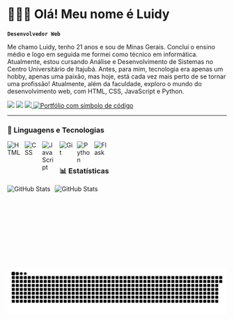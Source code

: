 # 👨🏻‍💻 Olá! Meu nome é Luidy

**`Desenvolvedor Web`**

<p> Me chamo Luidy, tenho 21 anos e sou de Minas Gerais. Concluí o ensino médio e logo em seguida me formei como técnico em informática. Atualmente, estou cursando Análise e Desenvolvimento de Sistemas no Centro Universitário de Itajubá. Antes, para mim, tecnologia era apenas um hobby, apenas uma paixão, mas hoje, está cada vez mais perto de se tornar uma profissão! Atualmente, além da faculdade, exploro o mundo do desenvolvimento web, com HTML, CSS, JavaScript e Python.</p>

<div> 
  <a href="https://instagram.com/luidy.michael.7" target="_blank"><img src="https://img.shields.io/badge/-Instagram-%23E4405F?style=for-the-badge&logo=instagram&logoColor=white" target="_blank"></a>
  <a href = "mailto:dev.luidymichael@gmail.com"><img src="https://img.shields.io/badge/-Gmail-%23333?style=for-the-badge&logo=gmail&logoColor=white" target="_blank"></a>
<a href="https://www.linkedin.com/in/luidy-michael-85823b24b/" target="_blank">
  <img src="https://img.shields.io/badge/LinkedIn-0077B5?style=for-the-badge&logo=linkedin&logoColor=white"/>
</a>
<a href="https://luidymichael.vercel.app">
  <img src="https://img.shields.io/badge/%3C%2F%3E%20Portfólio-000?style=for-the-badge&logoColor=white" alt="Portfólio com símbolo de código"/>
</a>

</div>

---

### 🤖 Linguagens e Tecnologias

<img 
    align="left" 
    alt="HTML"
    title="HTML" 
    width="30px" 
    style="padding-right: 10px;" 
    src="https://cdn.jsdelivr.net/gh/devicons/devicon@latest/icons/html5/html5-original.svg" 
/>
<img 
    align="left" 
    alt="CSS" 
    title="CSS"
    width="30px" 
    style="padding-right: 10px;" 
    src="https://cdn.jsdelivr.net/gh/devicons/devicon@latest/icons/css3/css3-original.svg" 
/>
<img 
    align="left" 
    alt="JavaScript" 
    title="JavaScript"
    width="30px" 
    style="padding-right: 10px;" 
    src="https://cdn.jsdelivr.net/gh/devicons/devicon@latest/icons/javascript/javascript-original.svg" 
/>
<img 
    align="left" 
    alt="Git" 
    title="Git"
    width="30px" 
    style="padding-right: 10px;" 
    src="https://cdn.jsdelivr.net/gh/devicons/devicon@latest/icons/git/git-original.svg" 
/>
<img 
    align="left" 
    alt="Python" 
    title="Python"
    width="30px" 
    style="padding-right: 10px;" 
    src="https://cdn.jsdelivr.net/gh/devicons/devicon@latest/icons/python/python-original.svg" 
/>
<img 
  align="left" 
  alt="Flask" 
  title="Flask"
  width="30px" 
  style="padding-right: 10px;" 
  src="https://cdn.jsdelivr.net/gh/devicons/devicon@latest/icons/flask/flask-original.svg" 
/>

<br/>
<br/>

### 📊 Estatísticas

<p>
  <img 
    align="left" 
    alt="GitHub Stats" 
    height="190"
    style="padding-right: 10px;" 
    src="https://github-readme-stats.vercel.app/api?username=LU1DY&show_icons=true&theme=dark&include_all_commits=true&locale=pt-br" 
  />

<img 
      align="left" 
      alt="GitHub Stats" 
      height="190" 
      src="https://github-readme-stats.vercel.app/api/top-langs/?username=LU1DY&theme=dark&layout=compact&custom_title=Tecnologias&langs_count=9" 
  />

</p>

<picture align="center">
  <source media="(prefers-color-scheme: dark)" srcset="https://raw.githubusercontent.com/LU1DY/LU1DY/output/github-contribution-grid-snake-dark.svg">
  <source media="(prefers-color-scheme: light)" srcset="https://raw.githubusercontent.com/LU1DY/LU1DY/output/github-contribution-grid-snake-dark.svg">
  <img align="center" alt="github contribution grid snake animation" src="https://raw.githubusercontent.com/LU1DY/LU1DY/output/github-contribution-grid-snake.svg">
</picture>



